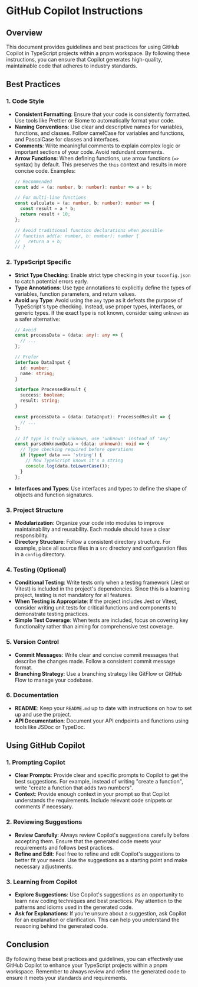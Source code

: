 # GitHub Copilot Instructions

## Overview

This document provides guidelines and best practices for using GitHub Copilot in TypeScript projects within a pnpm workspace. By following these instructions, you can ensure that Copilot generates high-quality, maintainable code that adheres to industry standards.

## Best Practices

### 1. Code Style

- **Consistent Formatting**: Ensure that your code is consistently formatted. Use tools like Prettier or Biome to automatically format your code.
- **Naming Conventions**: Use clear and descriptive names for variables, functions, and classes. Follow camelCase for variables and functions, and PascalCase for classes and interfaces.
- **Comments**: Write meaningful comments to explain complex logic or important sections of your code. Avoid redundant comments.
- **Arrow Functions**: When defining functions, use arrow functions (`=>` syntax) by default. This preserves the `this` context and results in more concise code. Examples:
  ```typescript
  // Recommended
  const add = (a: number, b: number): number => a + b;

  // For multi-line functions
  const calculate = (a: number, b: number): number => {
    const result = a * b;
    return result + 10;
  };

  // Avoid traditional function declarations when possible
  // function add(a: number, b: number): number {
  //   return a + b;
  // }
  ```

### 2. TypeScript Specific

- **Strict Type Checking**: Enable strict type checking in your `tsconfig.json` to catch potential errors early.
- **Type Annotations**: Use type annotations to explicitly define the types of variables, function parameters, and return values.
- **Avoid `any` Type**: Avoid using the `any` type as it defeats the purpose of TypeScript's type checking. Instead, use proper types, interfaces, or generic types. If the exact type is not known, consider using `unknown` as a safer alternative:
  ```typescript
  // Avoid
  const processData = (data: any): any => {
    // ...
  };

  // Prefer
  interface DataInput {
    id: number;
    name: string;
  }

  interface ProcessedResult {
    success: boolean;
    result: string;
  }

  const processData = (data: DataInput): ProcessedResult => {
    // ...
  };

  // If type is truly unknown, use 'unknown' instead of 'any'
  const parseUnknownData = (data: unknown): void => {
    // Type checking required before operations
    if (typeof data === 'string') {
      // Now TypeScript knows it's a string
      console.log(data.toLowerCase());
    }
  };
  ```
- **Interfaces and Types**: Use interfaces and types to define the shape of objects and function signatures.

### 3. Project Structure

- **Modularization**: Organize your code into modules to improve maintainability and reusability. Each module should have a clear responsibility.
- **Directory Structure**: Follow a consistent directory structure. For example, place all source files in a `src` directory and configuration files in a `config` directory.

### 4. Testing (Optional)

- **Conditional Testing**: Write tests only when a testing framework (Jest or Vitest) is included in the project's dependencies. Since this is a learning project, testing is not mandatory for all features.
- **When Testing is Appropriate**: If the project includes Jest or Vitest, consider writing unit tests for critical functions and components to demonstrate testing practices.
- **Simple Test Coverage**: When tests are included, focus on covering key functionality rather than aiming for comprehensive test coverage.

### 5. Version Control

- **Commit Messages**: Write clear and concise commit messages that describe the changes made. Follow a consistent commit message format.
- **Branching Strategy**: Use a branching strategy like GitFlow or GitHub Flow to manage your codebase.

### 6. Documentation

- **README**: Keep your `README.md` up to date with instructions on how to set up and use the project.
- **API Documentation**: Document your API endpoints and functions using tools like JSDoc or TypeDoc.

## Using GitHub Copilot

### 1. Prompting Copilot

- **Clear Prompts**: Provide clear and specific prompts to Copilot to get the best suggestions. For example, instead of writing "create a function", write "create a function that adds two numbers".
- **Context**: Provide enough context in your prompt so that Copilot understands the requirements. Include relevant code snippets or comments if necessary.

### 2. Reviewing Suggestions

- **Review Carefully**: Always review Copilot's suggestions carefully before accepting them. Ensure that the generated code meets your requirements and follows best practices.
- **Refine and Edit**: Feel free to refine and edit Copilot's suggestions to better fit your needs. Use the suggestions as a starting point and make necessary adjustments.

### 3. Learning from Copilot

- **Explore Suggestions**: Use Copilot's suggestions as an opportunity to learn new coding techniques and best practices. Pay attention to the patterns and idioms used in the generated code.
- **Ask for Explanations**: If you're unsure about a suggestion, ask Copilot for an explanation or clarification. This can help you understand the reasoning behind the generated code.

## Conclusion

By following these best practices and guidelines, you can effectively use GitHub Copilot to enhance your TypeScript projects within a pnpm workspace. Remember to always review and refine the generated code to ensure it meets your standards and requirements.
